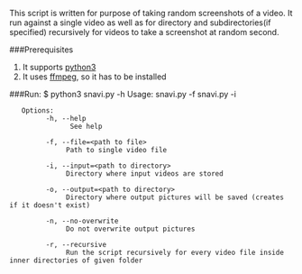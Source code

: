 This script is written for purpose of taking random screenshots of a video.
It run against a single video as well as for directory and subdirectories(if specified)
recursively for videos to take a screenshot at random second.

###Prerequisites
1. It supports [python3](https://www.python.org)
1. It uses [ffmpeg](https://ffmpeg.org/), so it has to be installed

###Run:
    $ python3 snavi.py -h
       Usage:  snavi.py -f <file>
               snavi.py -i <inputfolder>

       Options:
             -h, --help
                   See help

             -f, --file=<path to file>
                  Path to single video file

             -i, --input=<path to directory>
                  Directory where input videos are stored

             -o, --output=<path to directory>
                  Directory where output pictures will be saved (creates if it doesn't exist)

             -n, --no-overwrite
                  Do not overwrite output pictures

             -r, --recursive
                  Run the script recursively for every video file inside inner directories of given folder


